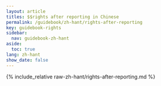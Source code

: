 ```yaml
---
layout: article
titles: $$rights after reporting in Chinese
permalink: /guidebook/zh-hant/rights-after-reporting
key: guidebook-rights
sidebar:
  nav: guidebook-zh-hant
aside:
  toc: true
lang: zh-hant
show_date: false
---
```


{% include_relative raw-zh-hant/rights-after-reporting.md %}
